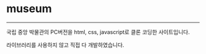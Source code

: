 # museum

----

국립 중앙 박물관의 PC버전을 html, css, javascript로 클론 코딩한 사이트입니다. 


라이브러리를 사용하지 않고 직접 다 개발하였습니다.
